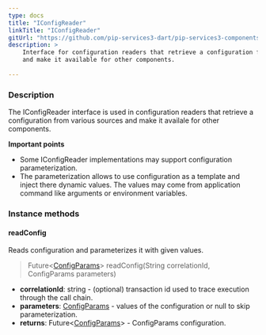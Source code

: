 ```yaml
---
type: docs
title: "IConfigReader"
linkTitle: "IConfigReader"
gitUrl: "https://github.com/pip-services3-dart/pip-services3-components-dart"
description: >
    Interface for configuration readers that retrieve a configuration from various sources
    and make it available for other components.
    
---
```


### Description

The IConfigReader interface is used in configuration readers that retrieve a configuration from various sources and make it availale for other components.

**Important points**

- Some IConfigReader implementations may support configuration parameterization.
- The parameterization allows to use configuration as a template and inject there dynamic values. The values may come from application command like arguments or environment variables.

### Instance methods

#### readConfig
Reads configuration and parameterizes it with given values.

> Future<[ConfigParams](../../../commons/config/config_params)> readConfig(String correlationId, ConfigParams parameters)

- **correlationId**: string - (optional) transaction id used to trace execution through the call chain.
- **parameters**: [ConfigParams](../../../commons/config/config_params) - values of the configuration or null to skip parameterization.
- **returns**: Future<[ConfigParams](../../../commons/config/config_params)> - ConfigParams configuration.
